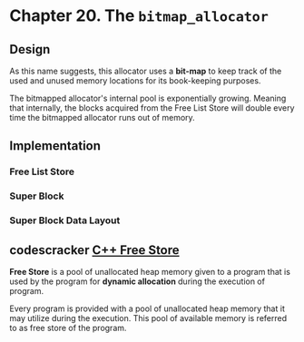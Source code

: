 # Chapter 20. The `bitmap_allocator`

## Design

As this name suggests, this allocator uses a **bit-map** to keep track of the used and unused memory locations for its book-keeping purposes.



The bitmapped allocator's internal pool is exponentially growing. Meaning that internally, the blocks acquired from the Free List Store will double every time the bitmapped allocator runs out of memory.



## Implementation

### Free List Store



### Super Block



### Super Block Data Layout





## codescracker [C++ Free Store](https://codescracker.com/cpp/cpp-free-store.htm)

**Free Store** is a pool of unallocated heap memory given to a program that is used by the program for **dynamic allocation** during the execution of program.

Every program is provided with a pool of unallocated heap memory that it may utilize during the execution. This pool of available memory is referred to as free store of the program.

